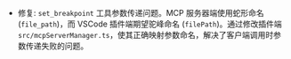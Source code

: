 

- 修复: `set_breakpoint` 工具参数传递问题。MCP 服务器端使用蛇形命名 (`file_path`)，而 VSCode 插件端期望驼峰命名 (`filePath`)。通过修改插件端 `src/mcpServerManager.ts`，使其正确映射参数命名，解决了客户端调用时参数传递失败的问题。
